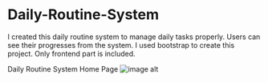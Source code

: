 # Daily-Routine-System
I created this daily routine system to manage daily tasks properly. Users can see their progresses from the system. I used bootstrap to create this project. Only frontend part is included.

Daily Routine System Home Page
![image alt]()
